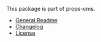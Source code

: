 This package is part of props-cms.

- [General Readme](../../README.md)
- [Changelog](CHANGELOG.md)
- [License](../../LICENSE)